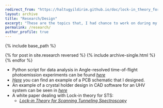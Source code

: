 ```yaml
---
redirect_from: "https://haltugyildirim.github.io/doc/lock-in_theory_for_didv_v4.pdf"
layout: archive
title: "Research/Design"
excerpt: "These are the topics that, I had chance to work on during my Bachelor studies."
permalink: /research/
author_profile: true
---
```


{% include base_path %}

{% for post in site.research reversed %}
  {% include archive-single.html %}
{% endfor %}

* Python script for data analysis in Angle-resolved time-of-flight photoemission experiments can be found [*here*](https://github.com/haltugyildirim/ARTOF-Data-Analysis)
* [*Here*](http://haltugyildirim.github.io/images/pcb_layout_example.png) you can find an example of a PCB schematic that I designed.
* An example of a crystal holder design in CAD software for an UHV system can be seen in [*here*](http://haltugyildirim.github.io/images/crystal_holder_example.jpg)
* A white paper dealing with Lock-in theory for STS:
  * [*Lock-in Theory for Scanning Tunneling Spectroscopy*](http://haltugyildirim.github.io/files/lock-in/lock-in.pdf)

<script src="https://embed.github.com/view/3d/haltugyildirim/haltugyildirim.github.io/master/files/linear_actuator_coorddiff.STL"></script>
